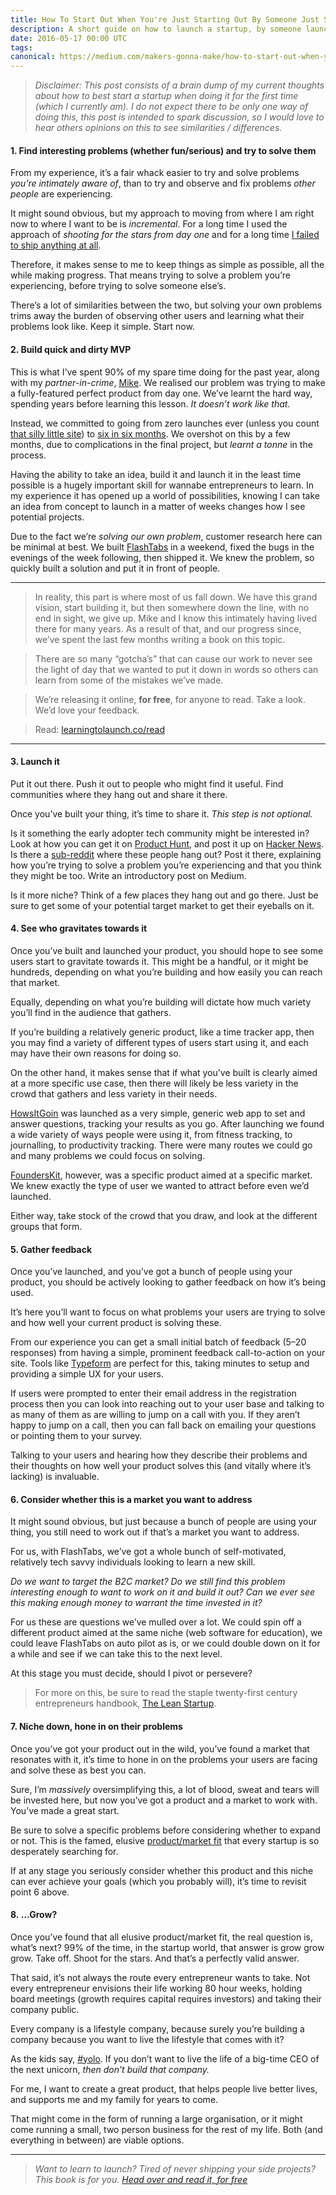 ```yaml
---
title: How To Start Out When You're Just Starting Out By Someone Just Starting Out
description: A short guide on how to launch a startup, by someone launching a startup.
date: 2016-05-17 00:00 UTC
tags:
canonical: https://medium.com/makers-gonna-make/how-to-start-out-when-youre-just-starting-out-by-someone-just-starting-out-35014c26811c#.blfwzn4ns
---
```


> _Disclaimer: This post consists of a brain dump of my current thoughts about how to best start a startup when doing it for the first time (which I currently am). I do not expect there to be only one way of doing this, this post is intended to spark discussion, so I would love to hear others opinions on this to see similarities / differences._

#### 1\. Find interesting problems (whether fun/serious) and try to solve them

From my experience, it’s a fair whack easier to try and solve problems _you’re intimately aware of_, than to try and observe and fix problems _other people_ are experiencing.

It might sound obvious, but my approach to moving from where I am right now to where I want to be is _incremental_. For a long time I used the approach of _shooting for the stars from day one_ and for a long time [I failed to ship anything at all](http://wearecontrast.com/2014/11/introducing-sixbysix/).

Therefore, it makes sense to me to keep things as simple as possible, all the while making progress. That means trying to solve a problem you’re experiencing, before trying to solve someone else’s.

There’s a lot of similarities between the two, but solving your own problems trims away the burden of observing other users and learning what their problems look like. Keep it simple. Start now.

#### 2\. Build quick and dirty MVP

This is what I’ve spent 90% of my spare time doing for the past year, along with my _partner-in-crime_, [Mike](https://medium.com/u/67a4475456c). We realised our problem was trying to make a fully-featured perfect product from day one. We’ve learnt the hard way, spending years before learning this lesson. _It doesn’t work like that._

Instead, we committed to going from zero launches ever (unless you count [that silly little site](http://arethensawatchingme.com/)) to [six in six months](https://www.producthunt.com/@fredrivett/collections/things-i-ve-made). We overshot on this by a few months, due to complications in the final project, but _learnt a tonne_ in the process.

Having the ability to take an idea, build it and launch it in the least time possible is a hugely important skill for wannabe entrepreneurs to learn. In my experience it has opened up a world of possibilities, knowing I can take an idea from concept to launch in a matter of weeks changes how I see potential projects.

Due to the fact we’re _solving our own problem_, customer research here can be minimal at best. We built [FlashTabs](http://flashtabs.co/) in a weekend, fixed the bugs in the evenings of the week following, then shipped it. We knew the problem, so quickly built a solution and put it in front of people.

* * *

> In reality, this part is where most of us fall down. We have this grand vision, start building it, but then somewhere down the line, with no end in sight, we give up. Mike and I know this intimately having lived there for many years. As a result of that, and our progress since, we’ve spent the last few months writing a book on this topic.

> There are so many “gotcha’s” that can cause our work to never see the light of day that we wanted to put it down in words so others can learn from some of the mistakes we’ve made.

> We’re releasing it online, **for free**, for anyone to read. Take a look. We’d love your feedback.

> Read: [learningtolaunch.co/read](https://learningtolaunch.co/read)

* * *

#### 3\. Launch it

Put it out there. Push it out to people who might find it useful. Find communities where they hang out and share it there.

Once you’ve built your thing, it’s time to share it. _This step is not optional._

Is it something the early adopter tech community might be interested in? Look at how you can get it on [Product Hunt](https://www.producthunt.com/), and post it up on [Hacker News](https://news.ycombinator.com/). Is there a [sub-reddit](https://www.reddit.com/reddits/) where these people hang out? Post it there, explaining how you’re trying to solve a problem you’re experiencing and that you think they might be too. Write an introductory post on Medium.

Is it more niche? Think of a few places they hang out and go there. Just be sure to get some of your potential target market to get their eyeballs on it.

#### 4\. See who gravitates towards it

Once you’ve built and launched your product, you should hope to see some users start to gravitate towards it. This might be a handful, or it might be hundreds, depending on what you’re building and how easily you can reach that market.

Equally, depending on what you’re building will dictate how much variety you’ll find in the audience that gathers.

If you’re building a relatively generic product, like a time tracker app, then you may find a variety of different types of users start using it, and each may have their own reasons for doing so.

On the other hand, it makes sense that if what you’ve built is clearly aimed at a more specific use case, then there will likely be less variety in the crowd that gathers and less variety in their needs.

[HowsItGoin](http://howsitgo.in/) was launched as a very simple, generic web app to set and answer questions, tracking your results as you go. After launching we found a wide variety of ways people were using it, from fitness tracking, to journalling, to productivity tracking. There were many routes we could go and many problems we could focus on solving.

[FoundersKit](https://founderskit.co/), however, was a specific product aimed at a specific market. We knew exactly the type of user we wanted to attract before even we’d launched.

Either way, take stock of the crowd that you draw, and look at the different groups that form.

#### 5\. Gather feedback

Once you’ve launched, and you’ve got a bunch of people using your product, you should be actively looking to gather feedback on how it’s being used.

It’s here you’ll want to focus on what problems your users are trying to solve and how well your current product is solving these.

From our experience you can get a small initial batch of feedback (5–20 responses) from having a simple, prominent feedback call-to-action on your site. Tools like [Typeform](https://www.typeform.com/) are perfect for this, taking minutes to setup and providing a simple UX for your users.

If users were prompted to enter their email address in the registration process then you can look into reaching out to your user base and talking to as many of them as are willing to jump on a call with you. If they aren’t happy to jump on a call, then you can fall back on emailing your questions or pointing them to your survey.

Talking to your users and hearing how they describe their problems and their thoughts on how well your product solves this (and vitally where it’s lacking) is invaluable.

#### 6\. Consider whether this is a market you want to address

It might sound obvious, but just because a bunch of people are using your thing, you still need to work out if that’s a market you want to address.

For us, with FlashTabs, we’ve got a whole bunch of self-motivated, relatively tech savvy individuals looking to learn a new skill.

_Do we want to target the B2C market? Do we still find this problem interesting enough to want to work on it and build it out? Can we ever see this making enough money to warrant the time invested in it?_

For us these are questions we’ve mulled over a lot. We could spin off a different product aimed at the same niche (web software for education), we could leave FlashTabs on auto pilot as is, or we could double down on it for a while and see if we can take this to the next level.

At this stage you must decide, should I pivot or persevere?

> For more on this, be sure to read the staple twenty-first century entrepreneurs handbook, [The Lean Startup](http://theleanstartup.com/).

#### 7\. Niche down, hone in on their problems

Once you’ve got your product out in the wild, you’ve found a market that resonates with it, it’s time to hone in on the problems your users are facing and solve these as best you can.

Sure, I’m _massively_ oversimplifying this, a lot of blood, sweat and tears will be invested here, but now you’ve got a product and a market to work with. You’ve made a great start.

Be sure to solve a specific problems before considering whether to expand or not. This is the famed, elusive [product/market fit](http://www.startup-marketing.com/the-startup-pyramid/) that every startup is so desperately searching for.

If at any stage you seriously consider whether this product and this niche can ever achieve your goals (which you probably will), it’s time to revisit point 6 above.

#### 8. …Grow?

Once you’ve found that all elusive product/market fit, the real question is, what’s next? 99% of the time, in the startup world, that answer is grow grow grow. Take off. Shoot for the stars. And that’s a perfectly valid answer.

That said, it’s not always the route every entrepreneur wants to take. Not every entrepreneur envisions their life working 80 hour weeks, holding board meetings (growth requires capital requires investors) and taking their company public.

Every company is a lifestyle company, because surely you’re building a company because you want to live the lifestyle that comes with it?

As the kids say, [#yolo](https://media.giphy.com/media/FuvVKU8Jxq1CE/giphy.gif). If you don’t want to live the life of a big-time CEO of the next unicorn, _then don’t build that company._

For me, I want to create a great product, that helps people live better lives, and supports me and my family for years to come.

That might come in the form of running a large organisation, or it might come running a small, two person business for the rest of my life. Both (and everything in between) are viable options.

* * *

> _Want to learn to launch? Tired of never shipping your side projects? This book is for you. [Head over and read it, for free](https://learningtolaunch.co/read)_
